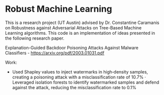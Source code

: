 # Robust Machine Learning

This is a research project (UT Austin) advised by Dr. Constantine Caramanis on Robustness against Adversarial Attacks on Tree-Based Machine Learning algorithms. This code is an implementation of ideas presented in the following research paper.

Explanation-Guided Backdoor Poisoning Attacks Against Malware Classifiers - https://arxiv.org/pdf/2003.01031.pdf

Work:
- Used Shapley values to inject watermarks in high‐density samples, creating a poisoning attack with a misclassification rate of 10.7%
· Leveraged isolation forests to identify watermarked samples and defend against the attack, reducing the misclassification rate to 0.1%
